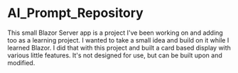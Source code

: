# AI_Prompt_Repository

This small Blazor Server app is a project I've been working on and adding too as a learning project. I wanted to take a small idea and build on it while I learned Blazor. I did that with this project and built a card based display with various little features. It's not designed for use, but can be built upon and modified. 
